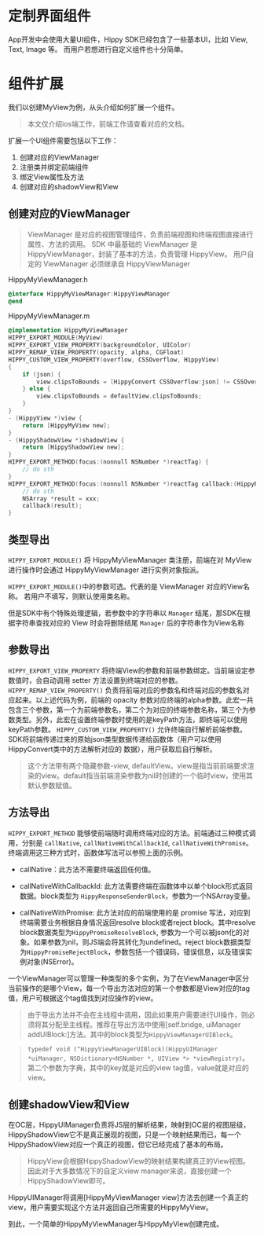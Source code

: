 # 定制界面组件

App开发中会使用大量UI组件，Hippy SDK已经包含了一些基本UI，比如 View, Text, Image 等。
而用户若想进行自定义组件也十分简单。

# 组件扩展

我们以创建MyView为例，从头介绍如何扩展一个组件。

>本文仅介绍ios端工作，前端工作请查看对应的文档。

扩展一个UI组件需要包括以下工作：

1. 创建对应的ViewManager
2. 注册类并绑定前端组件
3. 绑定View属性及方法
4. 创建对应的shadowView和View

## 创建对应的ViewManager

> ViewManager 是对应的视图管理组件，负责前端视图和终端视图直接进行属性、方法的调用。
> SDK 中最基础的 ViewManager 是 HippyViewManager，封装了基本的方法，负责管理 HippyView。
> 用户自定的 ViewManager 必须继承自 HippyViewManager

HippyMyViewManager.h

```objectivec
@interface HippyMyViewManager:HippyViewManager
@end
```

HippyMyViewManager.m

```objectivec
@implementation HippyMyViewManager
HIPPY_EXPORT_MODULE(MyView)
HIPPY_EXPORT_VIEW_PROPERTY(backgroundColor, UIColor)
HIPPY_REMAP_VIEW_PROPERTY(opacity, alpha, CGFloat)
HIPPY_CUSTOM_VIEW_PROPERTY(overflow, CSSOverflow, HippyView)
{
    if (json) {
        view.clipsToBounds = [HippyConvert CSSOverflow:json] != CSSOverflowVisible;
    } else {
        view.clipsToBounds = defaultView.clipsToBounds;
    }
}
- (HippyView *)view {
    return [HippyMyView new];
}
- (HippyShadowView *)shadowView {
    return [HippyShadowView new];
}
HIPPY_EXPORT_METHOD(focus:(nonnull NSNumber *)reactTag) {
    // do sth
}
HIPPY_EXPORT_METHOD(focus:(nonnull NSNumber *)reactTag callback:(HippyResponseSenderBlock)callback) {
    // do sth
    NSArray *result = xxx;
    callback(result);
}
```

## 类型导出

`HIPPY_EXPORT_MODULE()` 将 HippyMyViewManager 类注册，前端在对 MyView 进行操作时会通过 HippyMyViewManager 进行实例对象指派。

`HIPPY_EXPORT_MODULE()`中的参数可选。代表的是 ViewManager 对应的View名称。
若用户不填写，则默认使用类名称。

但是SDK中有个特殊处理逻辑，若参数中的字符串以 `Manager` 结尾，那SDK在根据字符串查找对应的 View 时会将删除结尾 `Manager` 后的字符串作为View名称

## 参数导出

`HIPPY_EXPORT_VIEW_PROPERTY` 将终端View的参数和前端参数绑定。当前端设定参数值时，会自动调用 setter 方法设置到终端对应的参数。
`HIPPY_REMAP_VIEW_PROPERTY()` 负责将前端对应的参数名和终端对应的参数名对应起来。以上述代码为例，前端的 opacity 参数对应终端的alpha参数。此宏一共包含三个参数，第一个为前端参数名，第二个为对应的终端参数名称，第三个为参数类型。另外，此宏在设置终端参数时使用的是keyPath方法，即终端可以使用keyPath参数。
`HIPPY_CUSTOM_VIEW_PROPERTY()` 允许终端自行解析前端参数。SDK将前端传递过来的原始json类型数据传递给函数体（用户可以使用HippyConvert类中的方法解析对应的 数据），用户获取后自行解析。

>这个方法带有两个隐藏参数-view, defaultView。view是指当前前端要求渲染的view。default指当前端渲染参数为nil时创建的一个临时view，使用其默认参数赋值。

## 方法导出

`HIPPY_EXPORT_METHOD` 能够使前端随时调用终端对应的方法。前端通过三种模式调用，分别是 `callNative`, `callNativeWithCallbackId`, `callNativeWithPromise`。终端调用这三种方式时，函数体写法可以参照上面的示例。

* callNative：此方法不需要终端返回任何值。

* callNativeWithCallbackId: 此方法需要终端在函数体中以单个block形式返回数据。block类型为 `HippyResponseSenderBlock`，参数为一个NSArray变量。

* callNativeWithPromise: 此方法对应的前端使用的是 promise 写法，对应到终端需要业务根据自身情况返回resolve block或者reject block。其中resolve block数据类型为`HippyPromiseResolveBlock`, 参数为一个可以被json化的对象。如果参数为nil，则JS端会将其转化为undefined。reject block数据类型为`HippyPromiseRejectBlock`，参数包括一个错误码，错误信息，以及错误实例对象(NSError)。

一个ViewManager可以管理一种类型的多个实例，为了在ViewManager中区分当前操作的是哪个View，每一个导出方法对应的第一个参数都是View对应的tag值，用户可根据这个tag值找到对应操作的view。

> 由于导出方法并不会在主线程中调用，因此如果用户需要进行UI操作，则必须将其分配至主线程。推荐在导出方法中使用[self.bridge, uiManager addUIBlock:]方法。其中的block类型为`HippyViewManagerUIBlock`。

> `typedef void (^HippyViewManagerUIBlock)(HippyUIManager *uiManager, NSDictionary<NSNumber *, UIView *> *viewRegistry)`。第二个参数为字典，其中的key就是对应的view tag值，value就是对应的view。

## 创建shadowView和View

在OC层，HippyUIManager负责将JS层的解析结果，映射到OC层的视图层级，HippyShadowView它不是真正展现的视图，只是一个映射结果而已，每一个HippyShadowView对应一个真正的视图，但它已经完成了基本的布局。
>HippyView会根据HippyShadowView的映射结果构建真正的View视图。因此对于大多数情况下的自定义view manager来说，直接创建一个HippyShadowView即可。

HippyUIManager将调用[HippyMyViewManager view]方法去创建一个真正的view，用户需要实现这个方法并返回自己所需要的HippyMyView。

到此，一个简单的HippyMyViewManager与HippyMyView创建完成。
